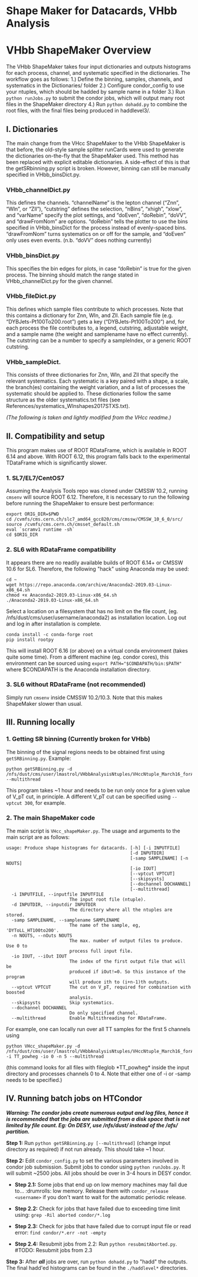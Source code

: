 # Shape Maker for Datacards, VHbb Analysis

# VHbb ShapeMaker Overview
The VHbb ShapeMaker takes four input dictionaries and outputs histograms for each process, channel, and systematic specified in the dictionaries.  The workflow goes as follows: 1.) Define the binning, samples, channels, and systematics in the Dictionaries/ folder 2.) Configure condor_config to use your ntuples, which should be hadded by sample name in a folder 3.) Run ```python runJobs.py``` to submit the condor jobs, which will output many root files in the ShapeMaker directory 4.) Run ```python dohadd.py``` to combine the root files, with the final files being produced in haddlevel3/.

## I. Dictionaries
The main change from the VHcc ShapeMaker to the VHbb ShapeMaker is that before, the old-style sample splitter runCards were used to generate the dictionaries on-the-fly that the ShapeMaker used.  This method has been replaced with explicit editable dictionaries.  A side-effect of this is that the getSRbinning.py script is broken.  However, binning can still be manually specified in VHbb_binsDict.py. 

### VHbb_channelDict.py
This defines the channels.  “channelName” is the lepton channel (“Znn”, “Wln”, or “Zll”), “cutstring” defines the selection, “nBins”, “xhigh”, “xlow”, and “varName” specify the plot settings, and “doEven”, “doRebin”, “doVV”, and “drawFromNom” are options.  “doRebin” tells the plotter to use the bins specified in VHbb_binsDict for the process instead of evenly-spaced bins. “drawFromNom” turns systematics on or off for the sample, and “doEven” only uses even events. (n.b. “doVV” does nothing currently)

### VHbb_binsDict.py
This specifies the bin edges for plots, in case “doRebin” is true for the given process.  The binning should match the range stated in VHbb_channelDict.py for the given channel. 

### VHbb_fileDict.py
This defines which sample files contribute to which processes.  Note that this contains a dictionary for Znn, Wln, and Zll.  Each sample file (e.g. “DYBJets-Pt100To200.root”) gets a key (“DYBJets-Pt100To200”) and, for each process the file contributes to, a legend, cutstring, adjustable weight, and a sample name (the weight and samplename have no effect currently).  The cutstring can be a number to specify a sampleIndex, or a generic ROOT cutstring.

### VHbb_sampleDict.
This consists of three dictionaries for Znn, Wln, and Zll that specify the relevant systematics.  Each systematic is a key paired with a shape, a scale, the branch(es) containing the weight variation, and a list of processes the systematic should be applied to.  These dictionaries follow the same structure as the older systematics.txt files (see References/systematics_Wlnshapes2017STXS.txt).

*(The following is taken and lightly modified from the VHcc readme.)*

## II. Compatibility and setup

This program makes use of ROOT RDataFrame, which is available in ROOT 6.14 and above. With ROOT 6.12, this program falls back to the experimental TDataFrame which is significantly slower.

### 1. SL7/EL7/CentOS7

Assuming the Analysis Tools repo was cloned under CMSSW 10.2, running `cmsenv` will source ROOT 6.12. Therefore, it is necessary to run the following before running the ShapeMaker to ensure best performance:

```
export ORIG_DIR=$PWD
cd /cvmfs/cms.cern.ch/slc7_amd64_gcc820/cms/cmssw/CMSSW_10_6_0/src/
source /cvmfs/cms.cern.ch/cmsset_default.sh
eval `scramv1 runtime -sh`
cd $ORIG_DIR
```

### 2. SL6 with RDataFrame compatibility

It appears there are no readily available builds of ROOT 6.14+ or CMSSW 10.6 for SL6. Therefore, the following "hack" using Anaconda may be used:

```
cd ~
wget https://repo.anaconda.com/archive/Anaconda2-2019.03-Linux-x86_64.sh
chmod +x Anaconda2-2019.03-Linux-x86_64.sh
./Anaconda2-2019.03-Linux-x86_64.sh
```

Select a location on a filesystem that has no limit on the file count, (eg. /nfs/dust/cms/user/username/anaconda2) as installation location.
Log out and log in after installation is complete.

```
conda install -c conda-forge root
pip install rootpy
```

This will install ROOT 6.16 (or above) on a virtual conda environment (takes quite some time). From a different machine (eg. condor cores), this environment can be sourced using
`export PATH="$CONDAPATH/bin:$PATH"`
where $CONDAPATH is the Anaconda installation directory.

### 3. SL6 without RDataFrame (not recommended)

Simply run `cmsenv` inside CMSSW 10.2/10.3. Note that this makes ShapeMaker slower than usual.

## III. Running locally

### 1. Getting SR binning (Currently broken for VHbb)

The binning of the signal regions needs to be obtained first using `getSRBinning.py`. Example:

```
python getSRBinning.py -d /nfs/dust/cms/user/lmastrol/VHbbAnalysisNtuples/VHccNtuple_March16_forApproval_fixZnnHF/haddjobs/ --multithread
```

This program takes ~1 hour and needs to be run only once for a given value of V_pT cut, in principle. A different V_pT cut can be specified using `--vptcut 300`, for example.

### 2. The main ShapeMaker code

The main script is `VHcc_shapeMaker.py`. The usage and arguments to the main script are as follows:

```
usage: Produce shape histograms for datacards. [-h] [-i INPUTFILE]
                                               [-d INPUTDIR]
                                               [-samp SAMPLENAME] [-n NOUTS]
                                               [-io IOUT]
                                               [--vptcut VPTCUT]
                                               [--skipsysts]
                                               [--dochannel DOCHANNEL]
                                               [--multithread]
  -i INPUTFILE, --inputfile INPUTFILE
                        The input root file (ntuple).
  -d INPUTDIR, --inputdir INPUTDIR
                        The directory where all the ntuples are stored.
  -samp SAMPLENAME, --samplename SAMPLENAME
                        The name of the sample, eg, 'DYToLL_HT100to200'.
  -n NOUTS, --nOuts NOUTS
                        The max. number of output files to produce. Use 0 to
                        process full input file.
  -io IOUT, --iOut IOUT
                        The index of the first output file that will be
                        produced if iOut!=0. So this instance of the program
                        will produce ith to (i+n-1)th outputs.
  --vptcut VPTCUT       The cut on V_pT, required for combination with boosted
                        analysis.
  --skipsysts           Skip systematics.
  --dochannel DOCHANNEL
                        Do only specified channel.
  --multithread         Enable Multithreading for RDataFrame.
```

For example, one can locally run over all TT samples for the first 5 channels using
```
python VHcc_shapeMaker.py -d /nfs/dust/cms/user/lmastrol/VHbbAnalysisNtuples/VHccNtuple_March16_forApproval_fixZnnHF/haddjobs/ -i TT_powheg -io 0 -n 5 --multithread
```
(this command looks for all files with fileglob \*TT_powheg\* inside the input directory and processes channels 0 to 4. Note that either one of -i or -samp needs to be specified.)

## IV. Running batch jobs on HTCondor

***Warning: The condor jobs create numerous output and log files, hence it is recommended that the jobs are submitted from a disk space that is not limited by file count. Eg: On DESY, use /nfs/dust/ instead of the /afs/ partition.***

**Step 1:** Run `python getSRBinning.py [--multithread]` (change input directory as required) if not run already. This should take ~1 hour. 

**Step 2:** Edit `condor_config.py` to set the various parameters involved in condor job submission. Submit jobs to condor using `python runJobs.py`. It will submit ~2500 jobs. All jobs should be over in 3-4 hours in DESY condor.

 - **Step 2.1:** Some jobs that end up on low memory machines may fail due to... :drumrolls:  low memory. Release them with `condor_release <username>` if you don't want to wait for the automatic periodic release.
    
 - **Step 2.2:** Check for jobs that have failed due to exceeding time limit using: ```grep -Ril aborted condor/*.log```
    
 - **Step 2.3:** Check for jobs that have failed due to corrupt input file or read error: ```find condor/*.err -not -empty```
    
 - **Step 2.4:** Resubmit jobs from 2.2: Run `python resubmitAborted.py`. #TODO: Resubmit jobs from 2.3
    
**Step 3:** After ***all*** jobs are over, run `python dohadd.py` to "hadd" the outputs. The final hadd'ed histograms can be found in the `./haddlevel*` directories.
